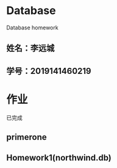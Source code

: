 # Database
Database homework
## 姓名：李远城
## 学号：2019141460219

# 作业
已完成
## primerone
## Homework1(northwind.db) 
